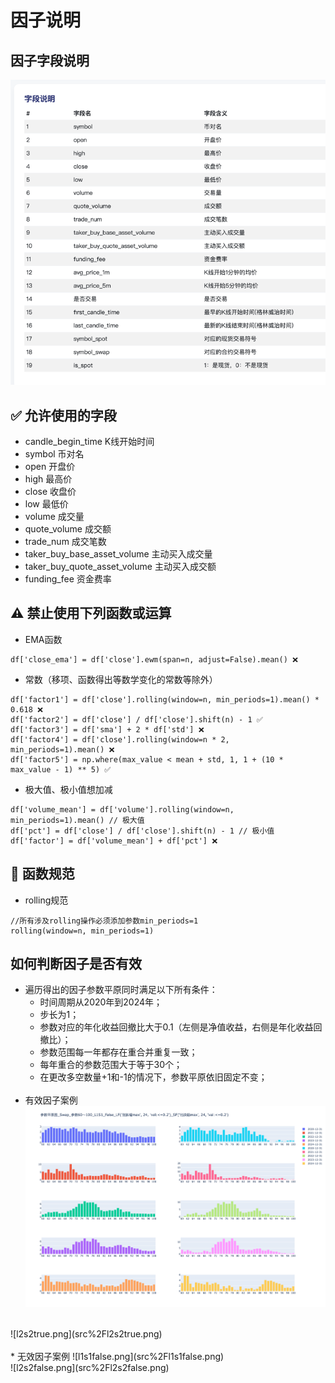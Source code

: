 # 因子说明

## 因子字段说明
![img.png](src%2Fimg.png)


## ✅ 允许使用的字段
* candle_begin_time K线开始时间
* symbol 币对名
* open 开盘价
* high 最高价
* close 收盘价
* low 最低价
* volume 成交量
* quote_volume 成交额
* trade_num 成交笔数
* taker_buy_base_asset_volume 主动买入成交量
* taker_buy_quote_asset_volume 主动买入成交额
* funding_fee 资金费率

## ⚠️ 禁止使用下列函数或运算
* EMA函数  
```
df['close_ema'] = df['close'].ewm(span=n, adjust=False).mean() ❌
```
* 常数（移项、函数得出等数学变化的常数等除外）
```
df['factor1'] = df['close'].rolling(window=n, min_periods=1).mean() * 0.618 ❌
df['factor2'] = df['close'] / df['close'].shift(n) - 1 ✅
df['factor3'] = df['sma'] + 2 * df['std'] ❌
df['factor4'] = df['close'].rolling(window=n * 2, min_periods=1).mean() ❌
df['factor5'] = np.where(max_value < mean + std, 1, 1 + (10 * max_value - 1) ** 5) ✅
```
* 极大值、极小值想加减
```
df['volume_mean'] = df['volume'].rolling(window=n, min_periods=1).mean() // 极大值
df['pct'] = df['close'] / df['close'].shift(n) - 1 // 极小值
df['factor'] = df['volume_mean'] + df['pct'] ❌
```

## 📖 函数规范
* rolling规范
```
//所有涉及rolling操作必须添加参数min_periods=1
rolling(window=n, min_periods=1)
```

## 如何判断因子是否有效
* 遍历得出的因子参数平原同时满足以下所有条件：
  * 时间周期从2020年到2024年；
  * 步长为1；
  * 参数对应的年化收益回撤比大于0.1（左侧是净值收益，右侧是年化收益回撤比）；
  * 参数范围每一年都存在重合并重复一致；
  * 每年重合的参数范围大于等于30个；
  * 在更改多空数量+1和-1的情况下，参数平原依旧固定不变；
<br><br>
* 有效因子案例
![l1s1true.png](src%2Fl1s1true.png)
<br>
![l2s2true.png](src%2Fl2s2true.png)
<br><br>
* 无效因子案例
![l1s1false.png](src%2Fl1s1false.png)
<br>
![l2s2false.png](src%2Fl2s2false.png)